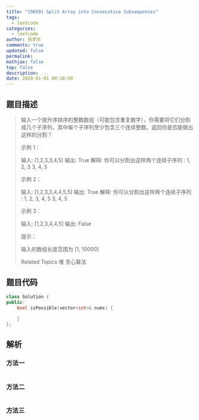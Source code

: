```yaml
---
title: "[0659] Split Array into Consecutive Subsequences"
tags:
  - leetcode
categories:
  - leetcode
author: 张学志
comments: true
updated: false
permalink:
mathjax: false
top: false
description: ...
date: 2020-01-01 00:10:59
---
```


## 题目描述

> 输入一个按升序排序的整数数组（可能包含重复数字），你需要将它们分割成几个子序列，其中每个子序列至少包含三个连续整数。返回你是否能做出这样的分割？ 
> 
> 
> 
> 示例 1： 
> 
> 
> 输入: [1,2,3,3,4,5]
> 输出: True
> 解释:
> 你可以分割出这样两个连续子序列 : 
> 1, 2, 3
> 3, 4, 5
> 
> 
> 
> 
> 示例 2： 
> 
> 
> 输入: [1,2,3,3,4,4,5,5]
> 输出: True
> 解释:
> 你可以分割出这样两个连续子序列 : 
> 1, 2, 3, 4, 5
> 3, 4, 5
> 
> 
> 
> 
> 示例 3： 
> 
> 
> 输入: [1,2,3,4,4,5]
> 输出: False
> 
> 
> 
> 
> 提示： 
> 
> 
> 输入的数组长度范围为 [1, 10000] 
> 
> 
> 
> Related Topics 堆 贪心算法

## 题目代码

```cpp
class Solution {
public:
    bool isPossible(vector<int>& nums) {
        
    }
};
```

## 解析

### 方法一

```cpp

```

### 方法二

```cpp

```

### 方法三

```cpp

```


